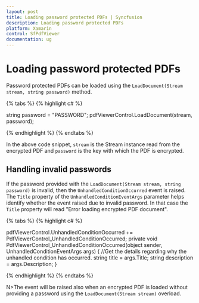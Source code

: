 ```yaml
---
layout: post
title: Loading password protected PDFs | Syncfusion
description: Loading password protected PDFs
platform: Xamarin
control: SfPdfViewer
documentation: ug
---
```


# Loading password protected PDFs

Password protected PDFs can be loaded using the `LoadDocument(Stream stream, string password)` method. 

{% tabs %}
{% highlight c# %}

string password = "PASSWORD";
pdfViewerControl.LoadDocument(stream, password);

{% endhighlight %}
{% endtabs %}

In the above code snippet, `stream` is the Stream instance read from the encrypted PDF and `password` is the key with which the PDF is encrypted. 


## Handling invalid passwords

If the password provided with the `LoadDocument(Stream stream, string password)` is invalid, then the `UnhandledConditionOccurred` event is raised. The `Title` property of the `UnhandledConditionEventArgs` parameter helps identify whether the event raised due to invalid password. In that case the `Title` property will read "Error loading encrypted PDF document". 

{% tabs %}
{% highlight c# %}

pdfViewerControl.UnhandledConditionOccurred += PdfViewerControl_UnhandledConditionOccurred;
private void PdfViewerControl_UnhandledConditionOccurred(object sender, UnhandledConditionEventArgs args)
{
	//Get the details regarding why the unhandled condition has occurred. 
    string title = args.Title;
    string description = args.Description;
}

{% endhighlight %}
{% endtabs %}

N>The event will be raised also when an encrypted PDF is loaded without providing a password using the `LoadDocument(Stream stream)` overload.        

